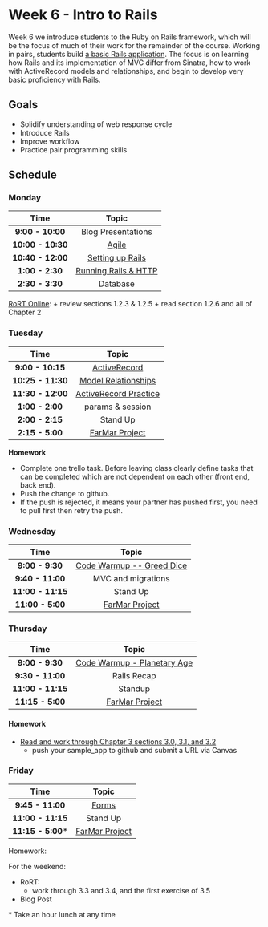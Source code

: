 # Week 6 - Intro to Rails

Week 6 we introduce students to the Ruby on Rails framework, which will be the focus of much of their work for the remainder of the course. Working in pairs, students build [a basic Rails application](far-mar-rails.md). The focus is on learning how Rails and its implementation of MVC differ from Sinatra, how to work with ActiveRecord models and relationships, and begin to develop very basic proficiency with Rails.

## Goals
- Solidify understanding of web response cycle
- Introduce Rails
- Improve workflow
- Practice pair programming skills

## Schedule
### Monday


| Time              | Topic                                    |
|:-----------------:|:----------------------------------------:|
| **9:00 - 10:00**  | Blog Presentations                            |
| **10:00 - 10:30**  | [Agile](monday/agile.md)          |
| **10:40 - 12:00**  | [Setting up Rails](monday/setting-up-rails.md)|
| **1:00 - 2:30** | [Running Rails & HTTP](monday/rails.md) |
| **2:30 - 3:30** | Database                          |

[RoRT Online](https://www.railstutorial.org/book/demo_app#cha-a_demo_app):
    + review sections 1.2.3 & 1.2.5
    + read section 1.2.6 and all of Chapter 2


### Tuesday

| Time              | Topic                                    |
|:-----------------:|:----------------------------------------:|
| **9:00 - 10:15**   | [ActiveRecord](tuesday/active_record.md)  |
| **10:25 - 11:30** | [Model Relationships](tuesday/active-record-relationships.md)        |
| **11:30 - 12:00**   | [ActiveRecord Practice](tuesday/active-record-practice.md)  |
| **1:00 - 2:00** | params & session                          |
| **2:00 - 2:15** | Stand Up        |
| **2:15 - 5:00** | [FarMar Project](far-mar-rails.md)        |

**Homework**

- Complete one trello task. Before leaving class clearly define tasks that can be completed which are not dependent on each other (front end, back end).
- Push the change to github.
- If the push is rejected, it means your partner has pushed first, you need to pull first then retry the push.

### Wednesday

| Time              | Topic                                                  |
|:-----------------:|:------------------------------------------------------:|
| **9:00 - 9:30**   | [Code Warmup -- Greed Dice](resources/greed/README.md) |
| **9:40 - 11:00**  | MVC and migrations          |
| **11:00 - 11:15** | Stand Up        |
| **11:00 - 5:00** | [FarMar Project](far-mar-rails.md)        |


### Thursday

| Time              | Topic                                    |
|:-----------------:|:----------------------------------------:|
| **9:00 - 9:30**   | [Code Warmup - Planetary Age](thursday/planetary_age.md) |
| **9:30 - 11:00**   | Rails Recap                                  |
| **11:00 - 11:15**   | Standup                                  |
| **11:15 - 5:00** | [FarMar Project](far-mar-rails.md)        |


#### Homework
+ [Read and work through Chapter 3 sections 3.0, 3.1, and 3.2](https://canvas.instructure.com/courses/819456/assignments/2536579)
    + push your sample_app to github and submit a URL via Canvas


### Friday

| Time              | Topic                                    |
|:-----------------:|:----------------------------------------:|
| **9:45 - 11:00**  | [Forms](friday/submitting-forms.md)      |
| **11:00 - 11:15**   | Stand Up                                 |
| **11:15 - 5:00*** | [FarMar Project](far-mar-rails.md) |

Homework:

For the weekend:
+ RoRT:
    + work through 3.3 and 3.4, and the first exercise of 3.5
+ Blog Post


\* Take an hour lunch at any time
